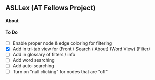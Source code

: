 ## ASLLex (AT Fellows Project)

#### About

#### To Do
- [ ] Enable proper node & edge coloring for filtering
- [x] Add in tri-tab view for (Front / Search / About) (Word View) (Filter)
- [ ] Add in glossary of filters / info
- [ ] Add word searching
- [ ] Add auto-searching
- [ ] Turn on "null clicking" for nodes that are "off"
